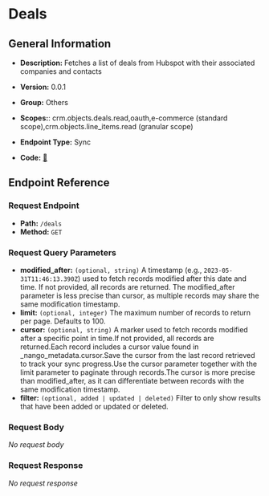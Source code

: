 # Deals

## General Information

- **Description:** Fetches a list of deals from Hubspot with their associated companies and contacts

- **Version:** 0.0.1
- **Group:** Others
- **Scopes:**: crm.objects.deals.read,oauth,e-commerce (standard scope),crm.objects.line_items.read (granular scope)
- **Endpoint Type:** Sync
- **Code:** [🔗](https://github.com/NangoHQ/integration-templates/tree/main/integrations/hubspot/syncs/deals.ts)

## Endpoint Reference

### Request Endpoint

- **Path:** `/deals`
- **Method:** `GET`

### Request Query Parameters

- **modified_after:** `(optional, string)` A timestamp (e.g., `2023-05-31T11:46:13.390Z`) used to fetch records modified after this date and time. If not provided, all records are returned. The modified_after parameter is less precise than cursor, as multiple records may share the same modification timestamp.
- **limit:** `(optional, integer)` The maximum number of records to return per page. Defaults to 100.
- **cursor:** `(optional, string)` A marker used to fetch records modified after a specific point in time.If not provided, all records are returned.Each record includes a cursor value found in _nango_metadata.cursor.Save the cursor from the last record retrieved to track your sync progress.Use the cursor parameter together with the limit parameter to paginate through records.The cursor is more precise than modified_after, as it can differentiate between records with the same modification timestamp.
- **filter:** `(optional, added | updated | deleted)` Filter to only show results that have been added or updated or deleted.

### Request Body

_No request body_

### Request Response

_No request response_
